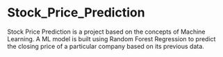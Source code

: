 # Stock_Price_Prediction
Stock Price Prediction is a project based on the concepts of Machine Learning. A ML model is built using Random Forest Regression to predict the closing price of a particular company based on its previous data.
